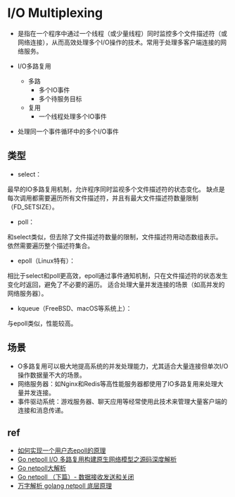 # I/O Multiplexing
+ 是指在一个程序中通过一个线程（或少量线程）同时监控多个文件描述符（或网络连接），从而高效处理多个I/O操作的技术。常用于处理多客户端连接的网络服务。

+ I/O多路复用
    + 多路
        + 多个IO事件
        + 多个待服务目标
    + 复用
        + 一个线程处理多个IO事件

+ 处理同一个事件循环中的多个I/O事件


## 类型
+ select：

最早的IO多路复用机制，允许程序同时监视多个文件描述符的状态变化。
缺点是每次调用都需要遍历所有文件描述符，并且有最大文件描述符数量限制（FD_SETSIZE）。

+ poll：

和select类似，但去除了文件描述符数量的限制，文件描述符用动态数组表示。
依然需要遍历整个描述符集合。

+ epoll（Linux特有）：

相比于select和poll更高效，epoll通过事件通知机制，只在文件描述符的状态发生变化时返回，避免了不必要的遍历。
适合处理大量并发连接的场景（如高并发的网络服务器）。

+ kqueue（FreeBSD、macOS等系统上）：

与epoll类似，性能较高。

## 场景
+ O多路复用可以极大地提高系统的并发处理能力，尤其适合大量连接但单次I/O操作数据量不大的场景。
+ 网络服务器：如Nginx和Redis等高性能服务器都使用了IO多路复用来处理大量并发连接。
+ 事件驱动系统：游戏服务器、聊天应用等经常使用此技术来管理大量客户端的连接和消息传递。

## ref
+ [如何实现一个用户态epoll的原理](https://zhuanlan.zhihu.com/p/539363622)
+ [Go netpoll I/O 多路复用构建原生网络模型之源码深度解析](https://www.infoq.cn/article/boeavgkiqmvcj8qjnbxk)
+ [Go netpoll大解析](https://zhuanlan.zhihu.com/p/498802766)
+ [Go netpoll （下篇）- 数据接收发送和关闭](https://mp.weixin.qq.com/s?__biz=MzA4ODg0NDkzOA==&mid=2247508138&idx=1&sn=096de87cb24508008fd1c3145f4a6901&chksm=90211f4fa75696595ae528957e584dc2df93dfe995be8206319ff4f6a2dc8fdf18016777848e&mpshare=1&scene=1&srcid=0616s1a0K7jQ9LYYM5GvWBWm&sharer_sharetime=1686967189025&sharer_shareid=b6d576f5ca6dc5821068706be517177f&exportkey=n_ChQIAhIQD7IZic%2F5Z5r04YsHNb%2BtpRKZAgIE97dBBAEAAAAAAIO%2FLjcaZS0AAAAOpnltbLcz9gKNyK89dVj0urEzB7EoSBpDwPo5PGb%2Bh%2Bl%2FOo7i%2BfBnIplF6bBhWs2GRfVUThLrXtI18CZlLt1YddloJ54XmrZgTmLO8sEEvGEPbDJUTrqt4x46ptTylA7gvUZ6lSTrnX%2FvsOCiMGjwiWz0Du%2BMhZUu8qqQ30KtirAjSfYW%2FHzNPpu1cqPFVwj5Gt2A6M9w8T3Xeao%2BTjuhu13%2B%2F%2FSCzibm99AtXiVE2spaAstzxrl1FPXWnbidzUvVuBNrovLVUZ1tlKtpg353KB5vt2xrlMYGyz7s9jsDyIsU39lRCE%2Ft26ZRUCtPcitNiPrAxJfG9JcZfmWI7BpcLj2B&acctmode=0&pass_ticket=P13z7EjHFVyDp4ESaWNTDEUg0kPFbYEE1JvIygvsMIPKvB1lOLTzrAv3DUyUTxfF&wx_header=0#rd)
+ [万字解析 golang netpoll 底层原理](https://zhuanlan.zhihu.com/p/721422268)